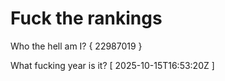 # Fuck the rankings

Who the hell am I?
{ 22987019 }

What fucking year is it?
[ 2025-10-15T16:53:20Z ]
